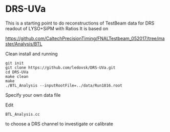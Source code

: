 # DRS-UVa

This is a starting point to do reconstructions of TestBeam data for DRS readout of LYSO+SiPM with Ratios
It is based on

https://github.com/CaltechPrecisionTiming/FNALTestbeam_052017/tree/master/Analysis/BTL


Clean install and running
```
git init
git clone https://github.com/ledovsk/DRS-UVa.git
cd DRS-UVa
make clean
make
./BTL_Analysis --inputRootFile=../data/Run1816.root
```

Specify your own data file

Edit
```
BTL_Analysis.cc 
```
to choose a DRS channel to investigate or calibrate
